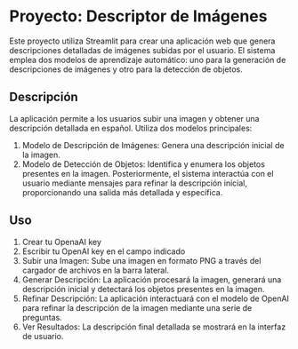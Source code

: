 # Proyecto: Descriptor de Imágenes

Este proyecto utiliza Streamlit para crear una aplicación web que genera descripciones detalladas de imágenes subidas por el usuario. El sistema emplea dos modelos de aprendizaje automático: uno para la generación de descripciones de imágenes y otro para la detección de objetos.

## Descripción
La aplicación permite a los usuarios subir una imagen y obtener una descripción detallada en español. Utiliza dos modelos principales:

  1. Modelo de Descripción de Imágenes: Genera una descripción inicial de la imagen.
  2. Modelo de Detección de Objetos: Identifica y enumera los objetos presentes en la imagen.
Posteriormente, el sistema interactúa con el usuario mediante mensajes para refinar la descripción inicial, proporcionando una salida más detallada y específica.

## Uso

1. Crear tu OpenaAI key
2. Escribir tu OpenAI key en el campo indicado
3. Subir una Imagen: Sube una imagen en formato PNG a través del cargador de archivos en la barra lateral.
4. Generar Descripción: La aplicación procesará la imagen, generará una descripción inicial y detectará los objetos presentes en la imagen.
5. Refinar Descripción: La aplicación interactuará con el modelo de OpenAI para refinar la descripción de la imagen mediante una serie de preguntas.
6. Ver Resultados: La descripción final detallada se mostrará en la interfaz de usuario.

